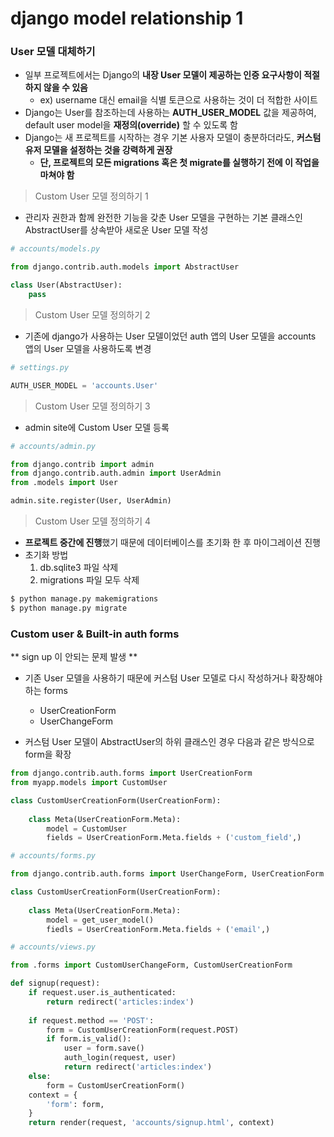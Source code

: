 # django model relationship 1

### User 모델 대체하기

* 일부 프로젝트에서는 Django의 **내장 User 모델이 제공하는 인증 요구사항이 적절하지 않을 수 있음**
  * ex) username 대신 email을 식별 토큰으로 사용하는 것이 더 적합한 사이트
* Django는 User를 참조하는데 사용하는 **AUTH_USER_MODEL** 값을 제공하여, default user model을 **재정의(override)** 할 수 있도록 함
* Django는 새 프로젝트를 시작하는 경우 기본 사용자 모델이 충분하더라도, **커스텀 유저 모델을 설정하는 것을 강력하게 권장**
  * **단, 프로젝트의 모든 migrations 혹은 첫 migrate를 실행하기 전에 이 작업을 마쳐야 함**

> Custom User 모델 정의하기 1

* 관리자 권한과 함께 완전한 기능을 갖춘 User 모델을 구현하는 기본 클래스인 AbstractUser를 상속받아 새로운 User 모델 작성

```python
# accounts/models.py

from django.contrib.auth.models import AbstractUser

class User(AbstractUser):
    pass
```

> Custom User 모델 정의하기 2

* 기존에 django가 사용하는 User 모델이었던 auth 앱의 User 모델을 accounts 앱의 User 모델을 사용하도록 변경

```python
# settings.py

AUTH_USER_MODEL = 'accounts.User'
```

> Custom User 모델 정의하기 3

* admin site에 Custom User 모델 등록

```python
# accounts/admin.py

from django.contrib import admin
from django.contrib.auth.admin import UserAdmin
from .models import User

admin.site.register(User, UserAdmin)
```

> Custom User 모델 정의하기 4

* **프로젝트 중간에 진행**했기 때문에 데이터베이스를 초기화 한 후 마이그레이션 진행
* 초기화 방법
  1. db.sqlite3 파일 삭제
  2. migrations 파일 모두 삭제

```python
$ python manage.py makemigrations
$ python manage.py migrate
```

### Custom user & Built-in auth forms

** sign up 이 안되는 문제 발생 **

* 기존 User 모델을 사용하기 때문에 커스텀 User 모델로 다시 작성하거나 확장해야 하는 forms
  * UserCreationForm
  * UserChangeForm

* 커스텀 User 모델이 AbstractUser의 하위 클래스인 경우 다음과 같은 방식으로 form을 확장

```python
from django.contrib.auth.forms import UserCreationForm
from myapp.models import CustomUser

class CustomUserCreationForm(UserCreationForm):
    
    class Meta(UserCreationForm.Meta):
        model = CustomUser
        fields = UserCreationForm.Meta.fields + ('custom_field',)
```

```python
# accounts/forms.py

from django.contrib.auth.forms import UserChangeForm, UserCreationForm

class CustomUserCreationForm(UserCreationForm):
    
    class Meta(UserCreationForm.Meta):
        model = get_user_model()
        fiedls = UserCreationForm.Meta.fields + ('email',)
```

```python
# accounts/views.py

from .forms import CustomUserChangeForm, CustomUserCreationForm

def signup(request):
    if request.user.is_authenticated:
        return redirect('articles:index')
    
    if request.method == 'POST':
        form = CustomUserCreationForm(request.POST)
        if form.is_valid():
            user = form.save()
            auth_login(request, user)
            return redirect('articles:index')
    else:
        form = CustomUserCreationForm()
    context = {
        'form': form,
    }
    return render(request, 'accounts/signup.html', context)
```

